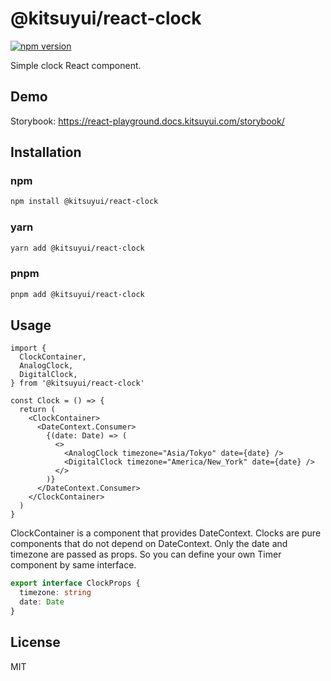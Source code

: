 # @kitsuyui/react-clock

[![npm version](https://badge.fury.io/js/@kitsuyui%2Freact-clock.svg)](https://badge.fury.io/js/@kitsuyui%2Freact-clock)

Simple clock React component.

## Demo

Storybook: https://react-playground.docs.kitsuyui.com/storybook/

## Installation

### npm

```sh
npm install @kitsuyui/react-clock
```

### yarn

```sh
yarn add @kitsuyui/react-clock
```

### pnpm

```sh
pnpm add @kitsuyui/react-clock
```

## Usage

```tsx
import {
  ClockContainer,
  AnalogClock,
  DigitalClock,
} from '@kitsuyui/react-clock'

const Clock = () => {
  return (
    <ClockContainer>
      <DateContext.Consumer>
        {(date: Date) => (
          <>
            <AnalogClock timezone="Asia/Tokyo" date={date} />
            <DigitalClock timezone="America/New_York" date={date} />
          </>
        )}
      </DateContext.Consumer>
    </ClockContainer>
  )
}
```

ClockContainer is a component that provides DateContext.
Clocks are pure components that do not depend on DateContext. Only the date and timezone are passed as props.
So you can define your own Timer component by same interface.

```typescript
export interface ClockProps {
  timezone: string
  date: Date
}
```

## License

MIT
